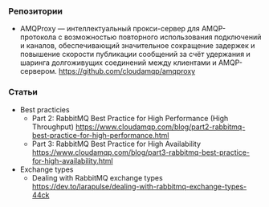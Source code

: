 ### Репозитории

- AMQProxy — интеллектуальный прокси-сервер для AMQP-протокола с возможностью повторного использования подключений и каналов, обеспечивающий значительное сокращение задержек и повышение скорости публикации сообщений за счёт удержания и шаринга долгоживущих соединений между клиентами и AMQP-сервером. https://github.com/cloudamqp/amqproxy

### Статьи

- Best practicies
    - Part 2: RabbitMQ Best Practice for High Performance (High Throughput) https://www.cloudamqp.com/blog/part2-rabbitmq-best-practice-for-high-performance.html
    - Part 3: RabbitMQ Best Practice for High Availability https://www.cloudamqp.com/blog/part3-rabbitmq-best-practice-for-high-availability.html
- Exchange types
    - Dealing with RabbitMQ exchange types https://dev.to/larapulse/dealing-with-rabbitmq-exchange-types-44ck